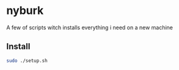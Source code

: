 # nyburk
A few of scripts witch installs everything i need on a new machine

## Install

```bash
sudo ./setup.sh
```
